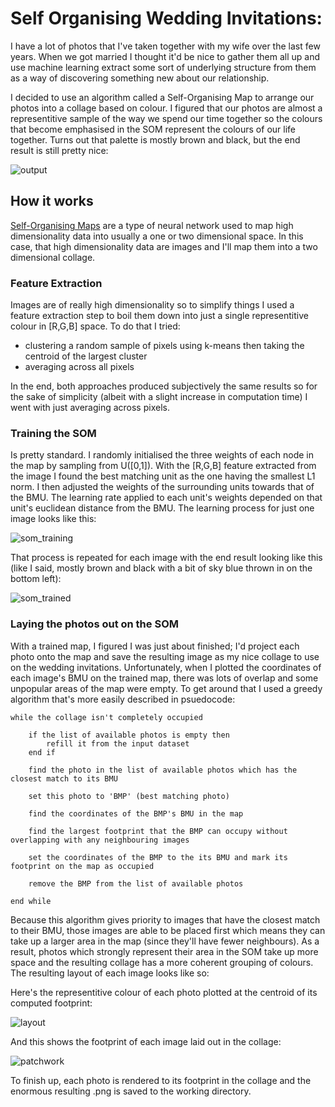 # Self Organising Wedding Invitations:

I have a lot of photos that I've taken together with my wife over the last few years. When we got married I thought it'd be nice to gather them all up and use machine learning extract some sort of underlying structure from them as a way of discovering something new about our relationship.

I decided to use an algorithm called a Self-Organising Map to arrange our photos into a collage based on colour. I figured that our photos are almost a representitive sample of the way we spend our time together so the colours that become emphasised in the SOM represent the colours of our life together. Turns out that palette is mostly brown and black, but the end result is still pretty nice:

![output](https://user-images.githubusercontent.com/2457362/34902257-23f8551a-f85b-11e7-8e29-6f35c3480d41.png)

## How it works

[Self-Organising Maps](http://davis.wpi.edu/~matt/courses/soms/) are a type of neural network used to map high dimensionality data into usually a one or two dimensional space. In this case, that high dimensionality data are images and I'll map them into a two dimensional collage.

### Feature Extraction

Images are of really high dimensionality so to simplify things I used a feature extraction step to boil them down into just a single representitive colour in [R,G,B] space. To do that I tried:

* clustering a random sample of pixels using k-means then taking the centroid of the largest cluster
* averaging across all pixels

In the end, both approaches produced subjectively the same results so for the sake of simplicity (albeit with a slight increase in computation time) I went with just averaging across pixels.

### Training the SOM

Is pretty standard. I randomly initialised the three weights of each node in the map by sampling from U([0,1]). With the [R,G,B] feature extracted from the image I found the best matching unit as the one having the smallest L1 norm. I then adjusted the weights of the surrounding units towards that of the BMU. The learning rate applied to each unit's weights depended on that unit's euclidean distance from the BMU. The learning process for just one image looks like this:

![som_training](https://user-images.githubusercontent.com/2457362/34902254-1eb35424-f85b-11e7-8b51-8f24b6aaf861.png)

That process is repeated for each image with the end result looking like this (like I said, mostly brown and black with a bit of sky blue thrown in on the bottom left):

![som_trained](https://user-images.githubusercontent.com/2457362/34905430-a86ea4ee-f89b-11e7-9afb-e466c35f78fa.png)

### Laying the photos out on the SOM

With a trained map, I figured I was just about finished; I'd project each photo onto the map and save the resulting image as my nice collage to use on the wedding invitations. Unfortunately, when I plotted the coordinates of each image's BMU on the trained map, there was lots of overlap and some unpopular areas of the map were empty. To get around that I used a greedy algorithm that's more easily described in psuedocode:

```
while the collage isn't completely occupied

    if the list of available photos is empty then
        refill it from the input dataset
    end if

    find the photo in the list of available photos which has the closest match to its BMU
    
    set this photo to 'BMP' (best matching photo)
    
    find the coordinates of the BMP's BMU in the map
    
    find the largest footprint that the BMP can occupy without overlapping with any neighbouring images
    
    set the coordinates of the BMP to the its BMU and mark its footprint on the map as occupied
    
    remove the BMP from the list of available photos
    
end while
```

Because this algorithm gives priority to images that have the closest match to their BMU, those images are able to be placed first which means they can take up a larger area in the map (since they'll have fewer neighbours). As a result, photos which strongly represent their area in the SOM take up more space and the resulting collage has a more coherent grouping of colours. The resulting layout of each image looks like so: 

Here's the representitive colour of each photo plotted at the centroid of its computed footprint:

![layout](https://user-images.githubusercontent.com/2457362/34905433-ae5eb826-f89b-11e7-984c-c25e911fdf19.png)

And this shows the footprint of each image laid out in the collage:

![patchwork](https://user-images.githubusercontent.com/2457362/34902300-22693074-f85c-11e7-8991-e4e8a6353854.png)

To finish up, each photo is rendered to its footprint in the collage and the enormous resulting .png is saved to the working directory.
